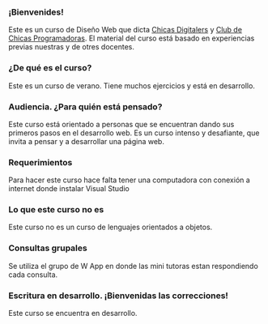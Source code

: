 ### ¡Bienvenides!

Este es un curso de Diseño Web que dicta [Chicas Digitalers](https://www.digitalers.com.ar/chicas-digitalers.html) y [Club de Chicas Programadoras](http://www.chicasprogramadoras.club/). El material del curso está basado en experiencias previas nuestras y de otres docentes.

### ¿De qué es el curso?

Este es un curso de verano. Tiene muchos ejercicios y está en desarrollo.

### Audiencia. ¿Para quién está pensado?
Este curso está orientado a personas que se encuentran dando sus primeros pasos en el desarrollo web. Es un curso intenso y desafiante, que invita a pensar y a desarrollar una página web.

### Requerimientos

Para hacer este curso hace falta tener una computadora con conexión a internet donde instalar Visual Studio

### Lo que este curso no es

Este curso no es un curso de lenguajes orientados a objetos.

### Consultas grupales

Se utiliza el grupo de W App en donde las mini tutoras estan respondiendo cada consulta.

### Escritura en desarrollo. ¡Bienvenidas las correcciones!

Este curso se encuentra en desarrollo.
